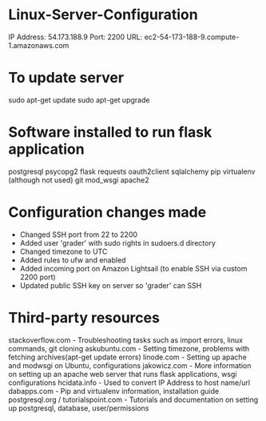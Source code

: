 # Linux-Server-Configuration

IP Address: 54.173.188.9
Port: 2200
URL: ec2-54-173-188-9.compute-1.amazonaws.com

# To update server
sudo apt-get update
sudo apt-get upgrade

# Software installed to run flask application
postgresql
psycopg2
flask
requests
oauth2client
sqlalchemy
pip
virtualenv (although not used)
git
mod_wsgi
apache2

# Configuration changes made
- Changed SSH port from 22 to 2200
- Added user 'grader' with sudo rights in sudoers.d directory
- Changed timezone to UTC
- Added rules to ufw and enabled
- Added incoming port on Amazon Lightsail (to enable SSH via custom 2200 port)
- Updated public SSH key on server so 'grader' can SSH



# Third-party resources 
stackoverflow.com - Troubleshooting tasks such as import errors, linux commands, git cloning
askubuntu.com - Setting timezone, problems with fetching archives(apt-get update errors)
linode.com - Setting up apache and modwsgi on Ubuntu, configurations
jakowicz.com - More information on setting up an apache web server that runs flask applications, wsgi configurations
hcidata.info - Used to convert IP Address to host name/url
dabapps.com - Pip and virtualenv information, installation guide
postgresql.org / tutorialspoint.com - Tutorials and documentation on setting up postgresql, database, user/permissions
